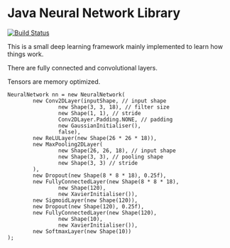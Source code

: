 # Java Neural Network Library

[![Build Status](https://travis-ci.com/kherud/java-neural-networks.svg?branch=master)](https://travis-ci.com/kherud/java-neural-networks)

This is a small deep learning framework mainly implemented to learn how things work.

There are fully connected and convolutional layers.

Tensors are memory optimized.

```
NeuralNetwork nn = new NeuralNetwork(
        new Conv2DLayer(inputShape, // input shape
                new Shape(3, 3, 18), // filter size
                new Shape(1, 1), // stride
                Conv2DLayer.Padding.NONE, // padding
                new GaussianInitialiser(),
                false),
        new ReLULayer(new Shape(26 * 26 * 18)),
        new MaxPooling2DLayer(
                new Shape(26, 26, 18), // input shape
                new Shape(3, 3), // pooling shape
                new Shape(3, 3) // stride
        ),
        new Dropout(new Shape(8 * 8 * 18), 0.25f),
        new FullyConnectedLayer(new Shape(8 * 8 * 18),
                new Shape(120),
                new XavierInitialiser()),
        new SigmoidLayer(new Shape(120)),
        new Dropout(new Shape(120), 0.25f),
        new FullyConnectedLayer(new Shape(120),
                new Shape(10),
                new XavierInitialiser()),
        new SoftmaxLayer(new Shape(10))
);
```
